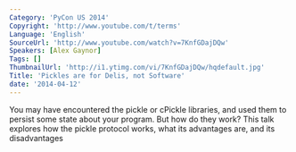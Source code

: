 ```yaml
---
Category: 'PyCon US 2014'
Copyright: 'http://www.youtube.com/t/terms'
Language: 'English'
SourceUrl: 'http://www.youtube.com/watch?v=7KnfGDajDQw'
Speakers: [Alex Gaynor]
Tags: []
ThumbnailUrl: 'http://i1.ytimg.com/vi/7KnfGDajDQw/hqdefault.jpg'
Title: 'Pickles are for Delis, not Software'
date: '2014-04-12'
---
```

You may have encountered the pickle or cPickle libraries, and used them to persist some state about your program. But how do they work? This talk explores how the pickle protocol works, what its advantages are, and its disadvantages